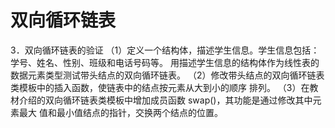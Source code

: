 # 双向循环链表
3．双向循环链表的验证 
（1）定义一个结构体，描述学生信息。学生信息包括：学号、姓名、性别、班级和电话号码等。
用描述学生信息的结构体作为线性表的数据元素类型测试带头结点的双向循环链表。
（2）修改带头结点的双向循环链表类模板中的插入函数，使链表中的结点按元素从大到小的顺序
排列。
（3）在教材介绍的双向循环链表类模板中增加成员函数 swap()，其功能是通过修改其中元素最大
值和最小值结点的指针，交换两个结点的位置。
